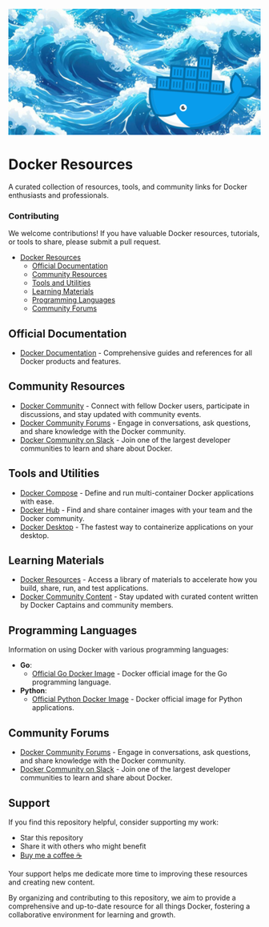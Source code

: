 ![Docker Banner](https://github.com/AnastasiosPapalias/Docker/blob/main/docker.png)

# Docker Resources

A curated collection of resources, tools, and community links for Docker enthusiasts and professionals.

### Contributing

We welcome contributions! If you have valuable Docker resources, tutorials, or tools to share, please submit a pull request.

- [Docker Resources](#docker-resources)
  - [Official Documentation](#official-documentation)
  - [Community Resources](#community-resources)
  - [Tools and Utilities](#tools-and-utilities)
  - [Learning Materials](#learning-materials)
  - [Programming Languages](#programming-languages)
  - [Community Forums](#community-forums)

## Official Documentation

* [Docker Documentation](https://docs.docker.com/) - Comprehensive guides and references for all Docker products and features.

## Community Resources

* [Docker Community](https://www.docker.com/community/) - Connect with fellow Docker users, participate in discussions, and stay updated with community events.
* [Docker Community Forums](https://forums.docker.com/) - Engage in conversations, ask questions, and share knowledge with the Docker community.
* [Docker Community on Slack](https://www.communitysoftware.co/docker-community-slack) - Join one of the largest developer communities to learn and share about Docker.

## Tools and Utilities

* [Docker Compose](https://docs.docker.com/compose/) - Define and run multi-container Docker applications with ease.
* [Docker Hub](https://hub.docker.com/) - Find and share container images with your team and the Docker community.
* [Docker Desktop](https://www.docker.com/products/docker-desktop/) - The fastest way to containerize applications on your desktop.

## Learning Materials

* [Docker Resources](https://www.docker.com/resources/) - Access a library of materials to accelerate how you build, share, run, and test applications.
* [Docker Community Content](https://www.docker.com/community/) - Stay updated with curated content written by Docker Captains and community members.

## Programming Languages

Information on using Docker with various programming languages:

* **Go**:
  - [Official Go Docker Image](https://hub.docker.com/_/golang) - Docker official image for the Go programming language.
* **Python**:
  - [Official Python Docker Image](https://hub.docker.com/_/python) - Docker official image for Python applications.

## Community Forums

* [Docker Community Forums](https://forums.docker.com/) - Engage in conversations, ask questions, and share knowledge with the Docker community.
* [Docker Community on Slack](https://www.communitysoftware.co/docker-community-slack) - Join one of the largest developer communities to learn and share about Docker.

## Support

If you find this repository helpful, consider supporting my work:

- Star this repository
- Share it with others who might benefit
- [Buy me a coffee ☕](https://buymeacoffee.com/tasospapalias)

Your support helps me dedicate more time to improving these resources and creating new content.

By organizing and contributing to this repository, we aim to provide a comprehensive and up-to-date resource for all things Docker, fostering a collaborative environment for learning and growth. 
